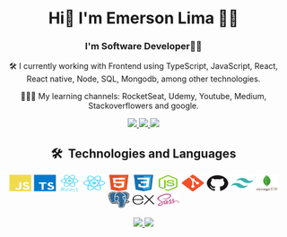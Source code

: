 <h1 align='center'>
  Hi👋 I'm Emerson Lima 👨‍💻
</h1>

<h3 align="center"> 
  I'm Software Developer👨‍💻
</h3>

<div align="center">
    <p>🛠  I currently working with Frontend using TypeScript, JavaScript, React, React native, Node, SQL, Mongodb, among other technologies.</p>
    <p>👦🏽‍💻 My learning channels: RocketSeat, Udemy, Youtube, Medium, Stackoverflowers and google.</p>
</div>

<p align="center">
  <a href="https://linkedin.com/in/emersonslima" target="_blank" alt="Linkedin">
    <img src="https://img.shields.io/badge/-Linkedin-6610F2?style=for-the-badge&logo=Linkedin&logoColor=FFFFFF&link=https://linkedin.com/in/emersonslima"/>
  </a>
  <a href="mailto:emerson.dev7@gmail.com?subject=Hello%20again" target="_blank" alt="WhatsApp">
  <img src="https://img.shields.io/badge/Gmail-6610f2?style=for-the-badge&logo=gmail&logoColor=white"/>
  </a>
  <a href="https://instagram.com/emersonlimaa7" target="_blank" alt="Instagram">
    <img src="https://img.shields.io/badge/-instagram-6610F2?style=for-the-badge&logo=instagram&logoColor=FFFFFF&link=https://instagram.com/emersonlimaa7"/>
  </a>
</p> 

<div align="center" style:"display: inline-block">
  
  <h2> 🛠 &nbsp;Technologies and Languages</h2>
  <div display="inline block">
    <img align="center" alt="Emerson-Js" height="30" width="40" src="https://raw.githubusercontent.com/devicons/devicon/master/icons/javascript/javascript-plain.svg">
    <img align="center" alt="Emerson-Ts" height="30" width="40" src="https://raw.githubusercontent.com/devicons/devicon/master/icons/typescript/typescript-plain.svg">
    <img align="center" alt="Emerson-ReactNative" height="30" width="40" src="https://raw.githubusercontent.com/devicons/devicon/master/icons/react/react-original-wordmark.svg"/>
    <img align="center" alt="Emerson-React" height="30" width="40" src="https://raw.githubusercontent.com/devicons/devicon/master/icons/react/react-original.svg">
    <img align="center" alt="Emerson-HTML" height="30" width="40" src="https://raw.githubusercontent.com/devicons/devicon/master/icons/html5/html5-original.svg">
    <img align="center" alt="Emerson-CSS" height="30" width="40" src="https://raw.githubusercontent.com/devicons/devicon/master/icons/css3/css3-original.svg">
    <img align="center" alt="Emerson-Node" height="30" width="40" src="https://raw.githubusercontent.com/devicons/devicon/master/icons/nodejs/nodejs-original.svg">
    <img align="center" alt="Emerson-Git" height="30" width="40" src="https://raw.githubusercontent.com/devicons/devicon/master/icons/git/git-original.svg">
    <img align="center" alt="Emerson-GitHub" height="30" width="40" src="https://raw.githubusercontent.com/devicons/devicon/master/icons/github/github-original.svg">
    <img align="center" alt="Emerson-Tailwind" height="30" width="40" src="https://raw.githubusercontent.com/devicons/devicon/master/icons/tailwindcss/tailwindcss-plain.svg">
    <img align="center" alt="Emerson-MongoDB" height="30" width="40" src="https://raw.githubusercontent.com/devicons/devicon/master/icons/mongodb/mongodb-original-wordmark.svg">
    <img align="center" alt="Emerson-Postegres" height="30" width="40" src="https://raw.githubusercontent.com/devicons/devicon/master/icons/postgresql/postgresql-original.svg">
    <img align="center" alt="Emerson-Express" height="30" width="40" src="https://raw.githubusercontent.com/devicons/devicon/master/icons/express/express-original.svg">
    <img align="center" alt="Emerson-Sass" height="30" width="40" src="https://raw.githubusercontent.com/devicons/devicon/master/icons/sass/sass-original.svg">

  </div>
   <br>

<div align="center">
  <a href="https://github.com/emersonlimaa">
  <img height="180em" src="https://github-readme-stats.vercel.app/api?username=emersonlimaa&show_icons=true&theme=midnight-purple&include_all_commits=true&count_private=true"/>
  <img height="180em" src="https://github-readme-stats.vercel.app/api/top-langs/?username=emersonlimaa&layout=compact&langs_count=7&theme=midnight-purple"/>
</div>
